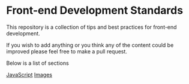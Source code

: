 # Front-end Development Standards

This repository is a collection of tips and best practices for front-end development.  

If you wish to add anything or you think any of the content could be improved please feel free to make a pull request.

Below is a list of sections

[JavaScript](javascript.md)
[Images](images.md)